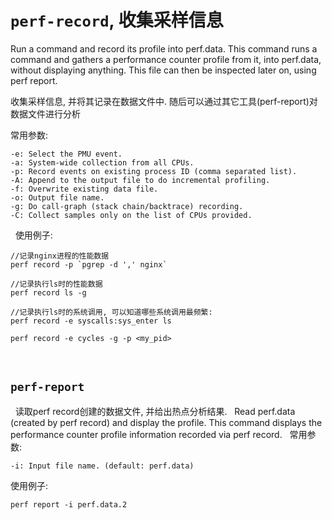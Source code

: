 # `perf-record`, 收集采样信息

Run a command and record its profile into perf.data. 
This command runs a command and gathers a performance counter profile from it, into perf.data, 
without displaying anything. This file can then be inspected later on, using perf report.

收集采样信息, 并将其记录在数据文件中. 
随后可以通过其它工具(perf-report)对数据文件进行分析

常用参数:
```
-e: Select the PMU event.
-a: System-wide collection from all CPUs.
-p: Record events on existing process ID (comma separated list).
-A: Append to the output file to do incremental profiling.
-f: Overwrite existing data file.
-o: Output file name.
-g: Do call-graph (stack chain/backtrace) recording.
-C: Collect samples only on the list of CPUs provided.
```
 
使用例子:
```
//记录nginx进程的性能数据
perf record -p `pgrep -d ',' nginx`

//记录执行ls时的性能数据
perf record ls -g

//记录执行ls时的系统调用, 可以知道哪些系统调用最频繁: 
perf record -e syscalls:sys_enter ls

perf record -e cycles -g -p <my_pid>
```
 
## `perf-report`
 
读取perf record创建的数据文件, 并给出热点分析结果. 
 
Read perf.data (created by perf record) and display the profile.
This command displays the performance counter profile information recorded via perf record.
 
常用参数:
```
-i: Input file name. (default: perf.data)
```

使用例子:
```
perf report -i perf.data.2
```
